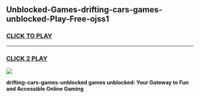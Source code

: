 
## Unblocked-Games-drifting-cars-games-unblocked-Play-Free-ojss1
<h3>
<a href="https://premium76.site?title=drifting-cars-games-unblocked&ref=10A">CLICK TO PLAY</a></h3>
<hr>

<h3>
<a href="https://premium76.site?title=drifting-cars-games-unblocked&ref=10A">CLICK 2 PLAY</a>
  
</h3>

<a href="https://premium76.site?title=drifting-cars-games-unblocked&ref=10A"><img src="https://clearcache.store/games.png"></a>


**drifting-cars-games-unblocked games unblocked: Your Gateway to Fun and Accessible Online Gaming**
